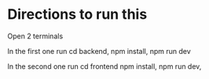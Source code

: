 # Directions to run this
Open 2 terminals

In the first one run 
cd backend, 
npm install, 
npm run dev

In the second one run
cd frontend
npm install, 
npm run dev, 
